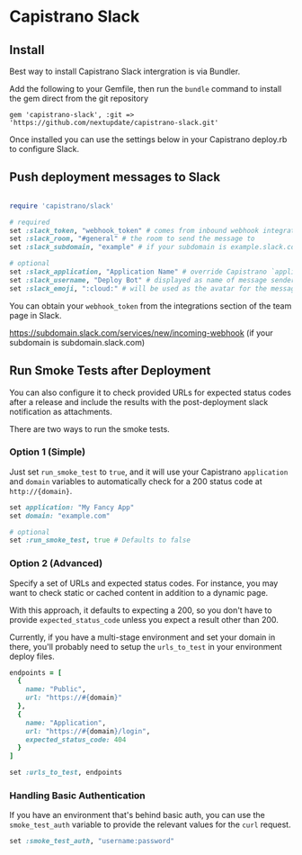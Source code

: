 # Capistrano Slack

## Install

Best way to install Capistrano Slack intergration is via Bundler.

Add the following to your Gemfile, then run the `bundle` command to install the gem direct from the git repository

```
gem 'capistrano-slack', :git => 'https://github.com/nextupdate/capistrano-slack.git'
```

Once installed you can use the settings below in your Capistrano deploy.rb to configure Slack.

## Push deployment messages to Slack

```ruby

require 'capistrano/slack'

# required
set :slack_token, "webhook_token" # comes from inbound webhook integration
set :slack_room, "#general" # the room to send the message to
set :slack_subdomain, "example" # if your subdomain is example.slack.com

# optional
set :slack_application, "Application Name" # override Capistrano `application`
set :slack_username, "Deploy Bot" # displayed as name of message sender
set :slack_emoji, ":cloud:" # will be used as the avatar for the message
```

You can obtain your `webhook_token` from the integrations section of the team page in Slack.  

https://subdomain.slack.com/services/new/incoming-webhook (if your subdomain is subdomain.slack.com)

## Run Smoke Tests after Deployment

You can also configure it to check provided URLs for expected status codes after a release and include the results with the post-deployment slack notification as attachments.

There are two ways to run the smoke tests.

### Option 1 (Simple)

Just set `run_smoke_test` to `true`, and it will use your Capistrano  `application` and `domain` variables to automatically check for a 200 status code at `http://{domain}`.

```ruby
set application: "My Fancy App"
set domain: "example.com"

# optional
set :run_smoke_test, true # Defaults to false
```
### Option 2 (Advanced)

Specify a set of URLs and expected status codes. For instance, you may want to check static or cached content in addition to a dynamic page.

With this approach, it defaults to expecting a 200, so you don't have to provide `expected_status_code` unless you expect a result other than 200.

Currently, if you have a multi-stage environment and set your domain in there, you'll probably need to setup the `urls_to_test` in your environment deploy files.

```ruby
endpoints = [
  {
    name: "Public",
    url: "https://#{domain}"
  },
  {
    name: "Application",
    url: "https://#{domain}/login",
    expected_status_code: 404
  }
]

set :urls_to_test, endpoints
```

### Handling Basic Authentication

If you have an environment that's behind basic auth, you can use the `smoke_test_auth` variable to provide the relevant values for the `curl` request.

```ruby
set :smoke_test_auth, "username:password"
```
